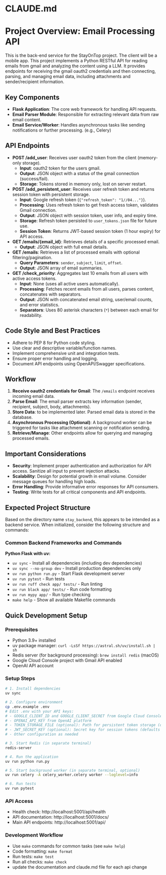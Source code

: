 # CLAUDE.md

# Project Overview: Email Processing API

This is the back-end service for the StayOnTop project. The client will be a mobile app.
This project implements a Python RESTful API for reading emails from gmail and analyzing the content using a LLM. It provides endpoints for receiving the gmail oauth2 credentials and then connecting, parsing, and managing email data, including attachments and sender/recipient information.


## Key Components

- **Flask Application**: The core web framework for handling API requests.
- **Email Parser Module**: Responsible for extracting relevant data from raw email content.
- **Email Service/Worker**: Handles asynchronous tasks like sending notifications or further processing. (e.g., Celery)

## API Endpoints

- **POST /add_user**: Receives user oauth2 token from the client (memory-only storage).
    - **Input**: oauth2 token for the users gmail.
    - **Output**: JSON object with a status of the gmail connection (success/fail).
    - **Storage**: Tokens stored in memory only, lost on server restart.
- **POST /add_persistent_user**: Receives user refresh token and returns session token with persistent storage.
    - **Input**: Google refresh token (`{"refresh_token": "1//04..."}`).
    - **Processing**: Uses refresh token to get fresh access token, validates Gmail connection.
    - **Output**: JSON object with session token, user info, and expiry time.
    - **Storage**: Refresh token persisted to `user_tokens.json` file for future use.
    - **Session Token**: Returns JWT-based session token (1 hour expiry) for API access.
- **GET /emails/{email_id}**: Retrieves details of a specific processed email.
    - **Output**: JSON object with full email details.
- **GET /emails**: Retrieves a list of processed emails with optional filtering/pagination.
    - **Query Parameters**: `sender`, `subject`, `limit`, `offset`.
    - **Output**: JSON array of email summaries.
- **GET /check_priority**: Aggregates last 10 emails from all users with active access tokens.
    - **Input**: None (uses all active users automatically).
    - **Processing**: Fetches recent emails from all users, parses content, concatenates with separators.
    - **Output**: JSON with concatenated email string, user/email counts, and error statistics.
    - **Separators**: Uses 80 asterisk characters (`*`) between each email for readability.

## Code Style and Best Practices

- Adhere to PEP 8 for Python code styling.
- Use clear and descriptive variable/function names.
- Implement comprehensive unit and integration tests.
- Ensure proper error handling and logging.
- Document API endpoints using OpenAPI/Swagger specifications.

## Workflow

1.  **Receive oauth2 credentials for Gmail**: The `/emails` endpoint receives incoming email data.
2.  **Parse Email**: The email parser extracts key information (sender, recipient, subject, body, attachments).
3.  **Store Data**: to be implemented later. Parsed email data is stored in the database.
4.  **Asynchronous Processing (Optional)**: A background worker can be triggered for tasks like attachment scanning or notification sending.
5.  **Retrieve/Manage**: Other endpoints allow for querying and managing processed emails.

## Important Considerations

- **Security**: Implement proper authentication and authorization for API access. Sanitize all input to prevent injection attacks.
- **Scalability**: Design for potential growth in email volume. Consider message queues for handling high loads.
- **Error Handling**: Provide informative error responses for API consumers.
- **Testing**: Write tests for all critical components and API endpoints.



## Expected Project Structure

Based on the directory name `stay_backend`, this appears to be intended as a backend service. When initialized, consider the following structure and commands:

### Common Backend Frameworks and Commands

**Python Flask with uv:**
- `uv sync` - Install all dependencies (including dev dependencies)
- `uv sync --no-group dev` - Install production dependencies only
- `uv run python run.py` - Start Flask development server
- `uv run pytest` - Run tests  
- `uv run ruff check app/ tests/` - Run linting
- `uv run black app/ tests/` - Run code formatting
- `uv run mypy app/` - Run type checking
- `make help` - Show all available Makefile commands

## Quick Development Setup

### Prerequisites
- Python 3.9+ installed
- uv package manager: `curl -LsSf https://astral.sh/uv/install.sh | sh`
- Redis server (for background processing): `brew install redis` (macOS)
- Google Cloud Console project with Gmail API enabled
- OpenAI API account

### Setup Steps
```bash
# 1. Install dependencies
uv sync

# 2. Configure environment
cp .env.example .env
# Edit .env with your API keys:
# - GOOGLE_CLIENT_ID and GOOGLE_CLIENT_SECRET from Google Cloud Console
# - OPENAI_API_KEY from OpenAI platform
# - TOKEN_STORAGE_FILE (optional): Path for persistent token storage (defaults to user_tokens.json)
# - JWT_SECRET_KEY (optional): Secret key for session tokens (defaults to dev key)
# - Other configuration as needed

# 3. Start Redis (in separate terminal)
redis-server

# 4. Run the application
uv run python run.py

# 5. Start background worker (in separate terminal, optional)
uv run celery -A celery_worker.celery worker --loglevel=info

# 6. Run tests
uv run pytest
```

### API Access
- Health check: http://localhost:5001/api/health
- API documentation: http://localhost:5001/docs/
- Main API endpoints: http://localhost:5001/api/

### Development Workflow
- Use `make` commands for common tasks (see `make help`)
- Code formatting: `make format`
- Run tests: `make test`
- Run all checks: `make check`
- update the documentation and claude.md file for each api change

